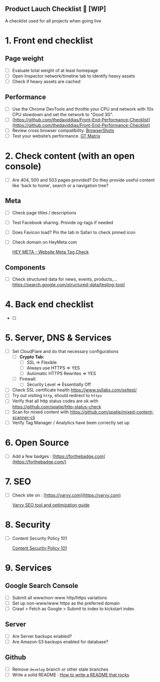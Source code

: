 Product Lauch Checklist 📔 [WIP] 
------

A checklist used for all projects when going live

# 1. Front end checklist

## Page weight

- [ ]  Evaluate total weight of at least homepage
- [ ]  Open Inspector network/timeline tab to identify heavy assets
- [ ]  Check if heavy assets are cached

## Performance

- [ ]  Use the Chrome DevTools and throttle your CPU and network with 10x CPU slowdown and set the network to "Good 3G".
- [ ]  [https://github.com/thedaviddias/Front-End-Performance-Checklist](https://github.com/thedaviddias/Front-End-Performance-Checklist)
- [ ]  Review cross browser compatibility. [BrowserShots](http://browsershots.org)
- [ ]  Test your website’s performance. [GT Matrix](https://gtmetrix.com/)
# 2. Check content (with an open console)

- [ ]  Are 404, 500 and 503 pages provided? Do they provide useful content like 'back to home', search or a navigation tree?

## Meta

- [ ]  Check page titles / descriptions
- [ ]  Test Facebook sharing. Provide og-tags if needed
- [ ]  Does Favicon load? Pin the tab in Safari to check pinned icon
- [ ]  Check domain on HeyMeta.com

    [HEY META - Website Meta Tag Check](http://www.heymeta.com/)

## Components

- [ ]  Check structured data for news, events, products,... https://search.google.com/structured-data/testing-tool/

# 4. Back end checklist

- [ ]  

# 5. Server, DNS & Services

- [ ]  Set CloudFlare and do that necessary configurations
    - [ ]  **Crypto Tab:**
        - [ ]  SSL => Flexible
        - [ ]  Always use HTTPS => YES
        - [ ]  Automatic HTTPS Rewrites => YES
    - [ ]  Firewall:
        - [ ]  Security Level => Essentially Off
- [ ]  Check SSL certificate health https://www.ssllabs.com/ssltest/
- [ ]  Try out visiting `http`, should redirect to `https`
- [ ]  Verify that all http status codes are ok with https://github.com/spatie/http-status-check
- [ ]  Scan for mixed content with https://github.com/spatie/mixed-content-scanner-cli
- [ ]  Verify Tag Manager / Analytics have been correctly set up

# 6. Open Source

- [ ]  Add a few badges : [https://forthebadge.com](https://forthebadge.com/)

# 7. SEO

- [ ]  Check site on : [https://varvy.com](https://varvy.com)

    [Varvy SEO tool and optimization guide](https://varvy.com)

# 8. Security

- [ ]  Content Security Policy 101

    [Content Security Policy 101](https://christoph-rumpel.com/2018/03/content-security-policy-101)

# 9. Services

## Google Search Console

- [ ]  Submit all www/non-www http/https variations
- [ ]  Set up non-www/www https as the preferred domain
- [ ]  Crawl > Fetch as Google > Submit to index to kickstart index

## Server

- [ ]  Are Server backups enabled?
- [ ]  Are Amazon S3 backups enabled for database?

## Github

- [ ]  Remove `develop` branch or other stale branches
- [ ]  Write a solid README : [How to write a README that rocks](https://m.dotdev.co/how-to-write-a-readme-that-rocks-bc29f279611a)
